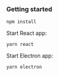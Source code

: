 ### Getting started

`npm install`

Start React app:

`yarn react`

Start Electron app:

`yarn electron`
